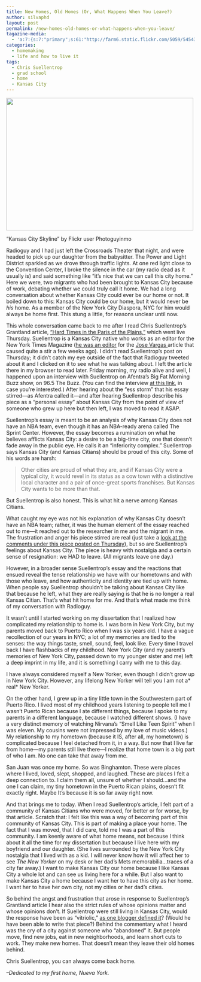 ```yaml
---
title: New Homes, Old Homes (Or, What Happens When You Leave?)
author: silvaphd
layout: post
permalink: /new-homes-old-homes-or-what-happens-when-you-leave/
tagazine-media:
  - 'a:7:{s:7:"primary";s:61:"http://farm6.static.flickr.com/5059/5454346653_a3a135cde7.jpg";s:6:"images";a:1:{s:61:"http://farm6.static.flickr.com/5059/5454346653_a3a135cde7.jpg";a:6:{s:8:"file_url";s:61:"http://farm6.static.flickr.com/5059/5454346653_a3a135cde7.jpg";s:5:"width";s:3:"500";s:6:"height";s:3:"354";s:4:"type";s:5:"image";s:4:"area";s:6:"177000";s:9:"file_path";s:0:"";}}s:6:"videos";a:0:{}s:11:"image_count";s:1:"1";s:6:"author";s:7:"6554901";s:7:"blog_id";s:8:"21879715";s:9:"mod_stamp";s:19:"2011-07-11 13:11:20";}'
categories:
  - homemaking
  - life and how to live it
tags:
  - Chris Suellentrop
  - grad school
  - home
  - Kansas City
---
```

<div class="wp-caption alignnone" style="width: 510px">
  <a href="http://www.flickr.com/photos/photoguyinmo/5454346653/"><img title="Kansas City Skyline" alt="" src="http://farm6.static.flickr.com/5059/5454346653_a3a135cde7.jpg" width="500" height="354" /></a>
  
  <p class="wp-caption-text">
    &#8220;Kansas City Skyline&#8221; by Flickr user Photoguyinmo
  </p>
</div>

Radioguy and I had just left the Crossroads Theater that night, and were headed to pick up our daughter from the babysitter. The Power and Light District sparkled as we drove through traffic lights. At one red light close to the Convention Center, I broke the silence in the car (my radio dead as it usually is) and said something like &#8220;it&#8217;s nice that we can call this city home.&#8221; Here we were, two migrants who had been brought to Kansas City because of work, debating whether we could truly call it home. We had a long conversation about whether Kansas City could ever be our home or not. It boiled down to this: Kansas City could be our home, but it would never be *his* home. As a member of the New York City Diaspora, NYC for him would always be home first. This stung a little, for reasons unclear until now.

This whole conversation came back to me after I read Chris Suellentrop&#8217;s Grantland article, [&#8220;Hard Times in the Paris of the Plains,&#8221;][1] which went live Thursday. Suellentrop is a Kansas City native who works as an editor for the New York Times Magazine ([he was an editor][2] for the [Jose Vargas ][3]article that caused quite a stir a few weeks ago). I didn&#8217;t read Suellentrop’s post on Thursday; it didn&#8217;t catch my eye outside of the fact that Radioguy tweeted about it and I clicked on it to see what he was talking about. I left the article there in my browser to read later. Friday morning, my radio alive and well, I happened upon an interview with Suellentrop on Afentra&#8217;s Big Fat Morning Buzz show, on 96.5 The Buzz. (You can find the interview [at this link][4], in case you&#8217;re interested.) After hearing about the &#8220;ess storm&#8221; that his essay stirred—as Afentra called it—and after hearing Suellentrop describe his piece as a &#8220;personal essay&#8221; about Kansas City from the point of view of someone who grew up here but then left, I was moved to read it ASAP.

Suellentrop’s essay is meant to be an analysis of why Kansas City does not have an NBA team, even though it has an NBA-ready arena called The Sprint Center. However, the essay becomes a rumination on what he believes afflicts Kansas City: a desire to be a big-time city, one that doesn’t fade away in the public eye. He calls it an “inferiority complex.” Suellentrop says Kansas City (and Kansas Citians) should be proud of this city. Some of his words are harsh:

> Other cities are proud of what they are, and if Kansas City were a typical city, it would revel in its status as a cow town with a distinctive local character and a pair of once-great sports franchises. But Kansas City wants to be more than that.

But Suellentrop is also honest. This is what hit a nerve among Kansas Citians.

What caught my eye was not his explanation of why Kansas City doesn’t have an NBA team; rather, it was the human element of the essay reached out to me—it reached out to the researcher in me and the migrant in me. The frustration and anger his piece stirred are real (just take a [look at the comments under this piece posted on Thursday][5]), but so are Suellentrop&#8217;s feelings about Kansas City. The piece is heavy with nostalgia and a certain sense of resignation: we HAD to leave. (All migrants leave one day.)

However, in a broader sense Suellentrop’s essay and the reactions that ensued reveal the tense relationship we have with our hometowns and with those who leave, and how authenticity and identity are tied up with home. When people say Suellentrop shouldn&#8217;t be talking about Kansas City like that because he left, what they are really saying is that he is no longer a real Kansas Citian. That&#8217;s what hit home for me. And that&#8217;s what made me think of my conversation with Radioguy.

It wasn&#8217;t until I started working on my dissertation that I realized how complicated my relationship to home is. I was born in New York City, but my parents moved back to Puerto Rico when I was six years old. I have a vague recollection of our years in NYC; a lot of my memories are tied to the senses: the way things taste, smell, sound, feel, look like. Every time I travel back I have flashbacks of my childhood. New York City (and my parent’s memories of New York City, passed down to my younger sister and me) left a deep imprint in my life, and it is something I carry with me to this day.

I have always considered myself a New Yorker, even though I didn’t grow up in New York City. However, any lifelong New Yorker will tell you I am not a* real* New Yorker.

On the other hand, I grew up in a tiny little town in the Southwestern part of Puerto Rico. I lived most of my childhood years listening to people tell me I wasn&#8217;t Puerto Rican because I ate different things, because I spoke to my parents in a different language, because I watched different shows. (I have a very distinct memory of watching Nirvana&#8217;s &#8220;Smell Like Teen Spirit&#8221; when I was eleven. My cousins were not impressed by my love of music videos.) My relationship to my hometown (because it IS, after all, my hometown) is complicated because I feel detached from it, in a way. But now that I live far from home—my parents still live there—I realize that home town is a big part of who I am. No one can take that away from me.

San Juan was once my home. So was Binghamton. These were places where I lived, loved, slept, shopped, and laughed. These are places I felt a deep connection to. I claim them all, unsure of whether I should&#8230;and the one I can claim, my tiny hometown in the Puerto Rican plains, doesn&#8217;t fit exactly right. Maybe It&#8217;s because it is so far away right now.

And that brings me to today. When I read Suellentrop&#8217;s article, I felt part of a community of Kansas Citians who were moved, for better or for worse, by that article. Scratch that: I felt like this was a way of becoming part of this community of Kansas City. This is part of making a place your home. The fact that I was moved, that I did care, told me I was a part of this community. I am keenly aware of what home means, not because I think about it all the time for my dissertation but because I live here with my boyfriend and our daughter. (She lives surrounded by the New York City nostalgia that I lived with as a kid. I will never know how it will affect her to see *The New Yorker* on my desk or her dad&#8217;s Mets memorabilia&#8230;traces of a city far away.) I want to make Kansas City our home because I like Kansas City a whole lot and can see us living here for a while. But I also want to make Kansas City a home because I want her to have this city as her home. I want her to have her own city, not my cities or her dad’s cities.

So behind the angst and frustration that arose in response to Suellentrop&#8217;s Grantland article I hear also the strict rules of whose opinions matter and whose opinions don&#8217;t. If Suellentrop were still living in Kansas City, would the response have been as &#8220;vitriolic,&#8221; [as one blogger defined it][6]? (Would he have been able to write that piece?) Behind the commentary what I heard was the cry of a city against someone who “abandoned” it. But people move, find new jobs, eat in new neighborhoods, and learn short cuts to work. They make new homes. That doesn&#8217;t mean they leave their old homes behind.

Chris Suellentrop, you can always come back home.

*&#8211;Dedicated to my first home, Nueva York.*

 [1]: http://www.grantland.com/story/_/id/6743732/hard-times-paris-plains
 [2]: http://6thfloor.blogs.nytimes.com/2011/06/22/my-legal-editors-dream/
 [3]: http://www.nytimes.com/2011/06/26/magazine/my-life-as-an-undocumented-immigrant.html
 [4]: http://blogs.965thebuzz.com/afentra/
 [5]: http://blogs.pitch.com/plog/2011/07/chris_suellentrop_grantland.php
 [6]: http://www.sportsabyss.com/Home/V/39163S
